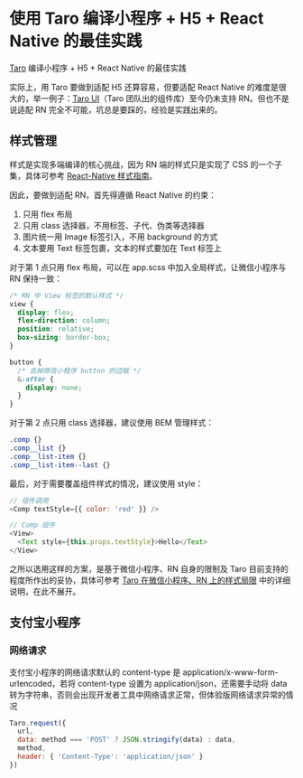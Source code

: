 # 使用 Taro 编译小程序 + H5 + React Native 的最佳实践

[Taro](https://github.com/NervJS/taro) 编译小程序 + H5 + React Native 的最佳实践

实际上，用 Taro 要做到适配 H5 还算容易，但要适配 React Native 的难度是很大的，举一例子：[Taro UI](https://github.com/NervJS/taro-ui)（Taro 团队出的组件库）至今仍未支持 RN。但也不是说适配 RN 完全不可能，坑总是要踩的，经验是实践出来的。

## 样式管理

样式是实现多端编译的核心挑战，因为 RN 端的样式只是实现了 CSS 的一个子集，具体可参考 [React-Native 样式指南](https://github.com/doyoe/react-native-stylesheet-guide)。

因此，要做到适配 RN，首先得遵循 React Native 的约束：

1. 只用 flex 布局
2. 只用 class 选择器，不用标签、子代、伪类等选择器
3. 图片统一用 Image 标签引入，不用 background 的方式
4. 文本要用 Text 标签包裹，文本的样式要加在 Text 标签上

对于第 1 点只用 flex 布局，可以在 app.scss 中加入全局样式，让微信小程序与 RN 保持一致：

``` scss
/* RN 中 View 标签的默认样式 */
view {
  display: flex;
  flex-direction: column;
  position: relative;
  box-sizing: border-box;
}

button {
  /* 去掉微信小程序 button 的边框 */
  &:after {
    display: none;
  }
}
```

对于第 2 点只用 class 选择器，建议使用 BEM 管理样式：

``` scss
.comp {}
.comp__list {}
.comp__list-item {}
.comp__list-item--last {}
```

最后，对于需要覆盖组件样式的情况，建议使用 style：

``` js
// 组件调用
<Comp textStyle={{ color: 'red' }} />

// Comp 组件
<View>
  <Text style={this.props.textStyle}>Hello</Text>
</View> 
```

之所以选用这样的方案，是基于微信小程序、RN 自身的限制及 Taro 目前支持的程度所作出的妥协，具体可参考 [Taro 在微信小程序、RN 上的样式局限](https://github.com/js-newbee/taro-best-practices/docs/style.md) 中的详细说明，在此不展开。

## 支付宝小程序

### 网络请求

支付宝小程序的网络请求默认的 content-type 是 application/x-www-form-urlencoded，若将 content-type 设置为 application/json，还需要手动将 data 转为字符串，否则会出现开发者工具中网络请求正常，但体验版网络请求异常的情况

``` js
Taro.request({
  url,
  data: method === 'POST' ? JSON.stringify(data) : data,
  method,
  header: { 'Content-Type': 'application/json' }
})
```
